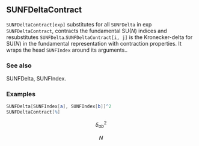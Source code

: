 ##  SUNFDeltaContract 

`SUNFDeltaContract[exp]` substitutes for all `SUNFDelta` in exp `SUNFDeltaContract`, contracts the fundamental $\text{SU}(N)$ indices and resubstitutes `SUNFDelta`.`SUNFDeltaContract[i, j]` is the Kronecker-delta for $\text{SU}(N)$ in the fundamental representation with contraction properties. It wraps the head `SUNFIndex` around its arguments..

###  See also 

SUNFDelta, SUNFIndex.

###  Examples 

```mathematica
SUNFDelta[SUNFIndex[a], SUNFIndex[b]]^2
SUNFDeltaContract[%]
```

$$\delta _{ab}^2$$

$$N$$